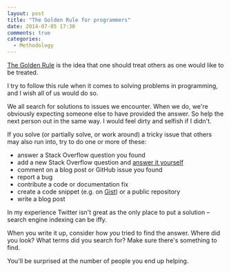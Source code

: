 ```yaml
---
layout: post
title: "The Golden Rule for programmers"
date: 2014-07-05 17:30
comments: true
categories:
  - Methodology
---
```


[The Golden Rule](http://en.wikipedia.org/wiki/Golden_rule) is the idea that one should treat others as one would like to be treated.

I try to follow this rule when it comes to solving problems in programming, and I wish all of us would do so.

We all search for solutions to issues we encounter. When we do, we're obviously expecting someone else to have provided the answer. So help the next person out in the same way. I would feel dirty and selfish if I didn't.

If you solve (or partially solve, or work around) a tricky issue that others may also run into, try to do one or more of these:

* answer a Stack Overflow question you found
* add a new Stack Overflow question and [answer it yourself](http://stackoverflow.com/help/self-answer)
* comment on a blog post or GitHub issue you found
* report a bug
* contribute a code or documentation fix
* create a code snippet (e.g. on [Gist](http://gist.github.com)) or a public repository
* write a blog post

In my experience Twitter isn't great as the only place to put a solution – search engine indexing can be iffy.

When you write it up, consider how *you* tried to find the answer. Where did you look? What terms did you search for? Make sure there's something to find.

You'll be surprised at the number of people you end up helping.
